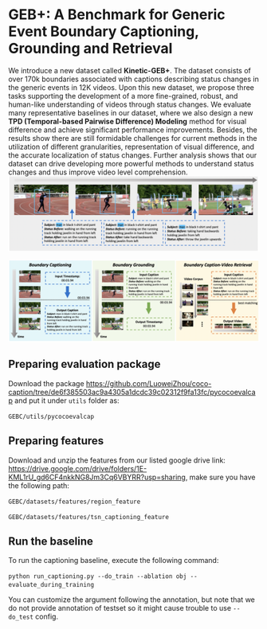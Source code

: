 # GEB+: A Benchmark for Generic Event Boundary Captioning, Grounding and Retrieval

We introduce a new dataset called **Kinetic-GEB+**. The dataset consists of over 170k boundaries associated with captions describing status changes in the generic events in 12K videos. Upon this new dataset, we propose three tasks supporting the development of a more fine-grained, robust, and human-like understanding of videos through status changes. 
We evaluate many representative baselines in our dataset, where we also design a new **TPD (Temporal-based Pairwise Difference) Modeling** method for visual difference and achieve significant performance improvements. Besides, the results show there are still formidable challenges for current methods in the utilization of different granularities, representation of visual difference, and the accurate localization of status changes. Further analysis shows that our dataset can drive developing more powerful methods to understand status changes and thus improve video level comprehension.
![image](https://github.com/Yuxuan-W/GEB-Plus/blob/master/figures/Cover.png)

![image](https://github.com/Yuxuan-W/GEB-Plus/blob/master/figures/Tasks.png)

## Preparing evaluation package
Download the package https://github.com/LuoweiZhou/coco-caption/tree/de6f385503ac9a4305a1dcdc39c02312f9fa13fc/pycocoevalcap and put it under `utils` folder as:

`GEBC/utils/pycocoevalcap`

## Preparing features
Download and unzip the features from our listed google drive link: https://drive.google.com/drive/folders/1E-KML1rU_gd6CF4nkkNG8Jm3Cq6VBYRR?usp=sharing, make sure you have the following path:

`GEBC/datasets/features/region_feature`

`GEBC/datasets/features/tsn_captioning_feature`

## Run the baseline
To run the captioning baseline, execute the following command:

`python run_captioning.py --do_train --ablation obj --evaluate_during_training`

You can customize the argument following the annotation, but note that we do not provide annotation of testset so it might cause trouble to use  `--do_test` config.
